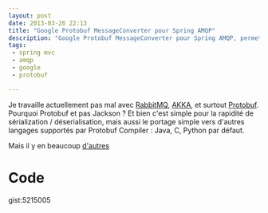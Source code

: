 ```yaml
---
layout: post
date: 2013-03-26 22:13
title: "Google Protobuf MessageConverter pour Spring AMQP"
description: "Google Protobuf MessageConverter pour Spring AMQP, permettant la sérialisation/désérialisation de vos messages au format Protobuf."
tags:
 - spring mvc
 - amqp
 - google
 - protobuf

---
```


Je travaille actuellement pas mal avec [RabbitMQ](http://www.rabbitmq.com), [AKKA](http://akka.io/), et surtout [Protobuf](https://code.google.com/p/protobuf/). Pourquoi Protobuf et pas Jackson ? Et bien c'est simple pour la rapidité de sérialization / déserialisation, mais aussi le portage simple vers d'autres langages supportés par Protobuf Compiler : Java, C, Python par défaut.

Mais il y en beaucoup [d'autres](https://code.google.com/p/protobuf/wiki/ThirdPartyAddOns)

# Code

gist:5215005


